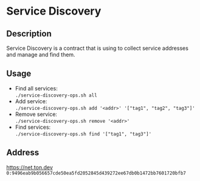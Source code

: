 # Service Discovery

## Description
Service Discovery is a contract that is using to collect service addresses and manage and find them.

## Usage
- Find all services:<br>
`./service-discovery-ops.sh all`
- Add service:<br>
  `./service-discovery-ops.sh add '<addr>' '["tag1", "tag2", "tag3"]'`
- Remove service:<br>
  `./service-discovery-ops.sh remove '<addr>'`
- Find services:<br>
  `./service-discovery-ops.sh find '["tag1", "tag3"]'`

## Address
https://net.ton.dev
`0:9496eab9b056657cde50ea5fd2052845d439272ee67db0b1472bb7601720bfb7`